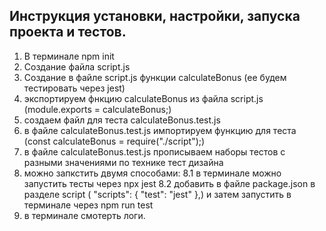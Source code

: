 ## Инструкция установки, настройки, запуска проекта и тестов.
1. В терминале npm init
2. Создание файла script.js
3. Создание в файле script.js функции calculateBonus (ее будем тестировать через jest)
4. экспортируем фнкцию calculateBonus из файла script.js (module.exports = calculateBonus;)
5. создаем файл для теста calculateBonus.test.js
6. в файле calculateBonus.test.js импортируем функцию для теста (const calculateBonus = require("./script");)
7. в файле calculateBonus.test.js прописываем наборы тестов с разными значениями по технике тест дизайна
8. можно запкстить двумя способами:
    8.1 в терминале можно запустить тесты через npx jest 
    8.2 добавить в файле package.json в разделе script (
        "scripts": {
            "test": "jest"
        },)
        и затем запустить в терминале через npm run test
9. в терминале смотерть логи. 
